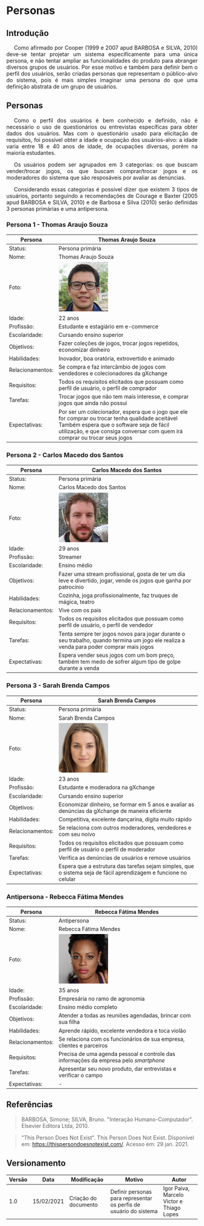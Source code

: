 # Personas

## Introdução

<p style="text-indent: 20px; text-align: justify">
Como afirmado por Cooper (1999 e 2007 apud BARBOSA e SILVA, 2010) deve-se tentar projetar um sistema especificamente para uma única persona, e não tentar ampliar as funcionalidades do produto para abranger diversos grupos de usuários. Por esse motivo e também para definir bem o perfil dos usuários, serão criadas personas que representam o público-alvo do sistema, pois é mais simples imaginar uma persona do que uma definição abstrata de um grupo de usuários.
</p>

## Personas

<p style="text-indent: 20px; text-align: justify">
Como o perfil dos usuários é bem conhecido e definido, não é necessário o uso de questionários ou entrevistas específicas para obter dados dos usuários. Mas com o questionário usado para elicitação de requisitos, foi possível obter a idade e ocupação dos usuários-alvo: a idade varia entre 18 e 40 anos de idade, de ocupações diversas, porém na maioria estudantes.
</p>

<p style="text-indent: 20px; text-align: justify">
Os usuários podem ser agrupados em 3 categorias: os que buscam vender/trocar jogos, os que buscam comprar/trocar jogos e os moderadores do sistema que são resposáveis por avaliar as denúncias.
</p>

<p style="text-indent: 20px; text-align: justify">
Considerando essas categorias é possível dizer que existem 3 tipos de usuários, portanto seguindo a recomendações de Courage e Baxter (2005 apud BARBOSA e SILVA, 2010) e de Barbosa e Silva (2010) serão definidas 3 personas primárias e uma antipersona.
</p>

### Persona 1 - Thomas Araujo Souza

| Persona | Thomas Araujo Souza |
|--|--|
| Status: | Persona primária |
| Nome: | Thomas Araujo Souza |
| Foto: | <img src="../assets/personas/thomas.png" alt="Thomas" style="width:130px;"/> |
| Idade: | 22 anos |
| Profissão: | Estudante e estagiário em e-commerce |
| Escolaridade: | Cursando ensino superior |
| Objetivos: | Fazer coleções de jogos, trocar jogos repetidos, economizar dinheiro |
| Habilidades: | Inovador, boa oratória, extrovertido e animado |
| Relacionamentos: | Se compra e faz intercâmbio de jogos com vendedores e colecionadores da gXchange |
| Requisitos: | Todos os requisitos elicitados que possuam como perfil de usuário, o perfil de comprador |
| Tarefas: | Trocar jogos que não tem mais interesse, e comprar jogos que ainda não possui |
| Expectativas: | Por ser um colecionador, espera que o jogo que ele for comprar ou trocar tenha qualidade aceitável <br/> Também espera que o software seja de fácil utilização, e que consiga conversar com quem irá comprar ou trocar seus jogos |

### Persona 2 - Carlos Macedo dos Santos

| Persona | Carlos Macedo dos Santos |
|--|--|
| Status: | Persona primária |
| Nome: | Carlos Macedo dos Santos |
| Foto: | <img src="../assets/personas/carlos.png" alt="Carlos" style="width:130px;"/> |
| Idade: | 29 anos |
| Profissão: | Streamer |
| Escolaridade: | Ensino médio |
| Objetivos: | Fazer uma stream profissional, gosta de ter um dia leve e divertido, jogar, vende os jogos que ganha por patrocínio |
| Habilidades: | Cozinha, joga profissionalmente, faz truques de mágica, teatro |
| Relacionamentos: | Vive com os pais |
| Requisitos: | Todos os requisitos elicitados que possuam como perfil de usuário, o perfil de vendedor |
| Tarefas: | Tenta sempre ter jogos novos para jogar durante o seu trabalho, quando termina um jogo ele realiza a venda para poder comprar mais jogos |
| Expectativas: | Espera vender seus jogos com um bom preço, também tem medo de sofrer algum tipo de golpe durante a venda |

### Persona 3 - Sarah Brenda Campos

| Persona | Sarah Brenda Campos |
|--|--|
| Status: | Persona primária |
| Nome: |  Sarah Brenda Campos |
| Foto: | <img src="../assets/personas/sarah.png" alt="Sarah" style="width:130px;"/> |
| Idade: | 23 anos |
| Profissão: | Estudante e moderadora na gXchange |
| Escolaridade: | Cursando ensino superior |
| Objetivos: | Economizar dinheiro, se formar em 5 anos e avaliar as denúncias da gXchange de maneira eficiente |
| Habilidades: | Competitiva, excelente dançarina, digita muito rápido |
| Relacionamentos: | Se relaciona com outros moderadores, vendedores e com seu noivo |
| Requisitos: | Todos os requisitos elicitados que possuam como perfil de usuário o perfil de moderador |
| Tarefas: | Verifica as denúncias de usuários e remove usuários  |
| Expectativas: | Espera que a estrutura das tarefas sejam simples, que o sistema seja de fácil aprendizagem e funcione no celular |

### Antipersona - Rebecca Fátima Mendes

| Persona | Rebecca Fátima Mendes |
|--|--|
| Status: | Antipersona |
| Nome: |  Rebecca Fátima Mendes |
| Foto: | <img src="../assets/personas/rebecca.png" alt="Sarah" style="width:130px;"/> |
| Idade: | 35 anos |
| Profissão: | Empresária no ramo de agronomia |
| Escolaridade: | Ensino médio completo |
| Objetivos: | Atender a todas as reuniões agendadas, brincar com sua filha |
| Habilidades: | Aprende rápido, excelente vendedora e toca violão |
| Relacionamentos: | Se relaciona com os funcionários de sua empresa, clientes e parceiros |
| Requisitos: | Precisa de uma agenda pessoal e controle das informações da empresa pelo *smartphone* |
| Tarefas: | Apresentar seu novo produto, dar entrevistas e verificar o campo |
| Expectativas: | - |

## Referências

>BARBOSA, Simone; SILVA, Bruno. "Interação Humano-Computador". Elsevier Editora Ltda, 2010.

>"This Person Does Not Exist". This Person Does Not Exist. Disponível em: https://thispersondoesnotexist.com/. Acesso em: 29 jan. 2021.

## Versionamento

| Versão | Data       | Modificação                    | Motivo | Autor         |
| ------ | ---------- | -------------------------------| ------ | ------------- |
| 1.0 | 15/02/2021 | Criação do documento | Definir personas para representar os perfis de usuário do sistema | Igor Paiva, Marcelo Victor e Thiago Lopes |
